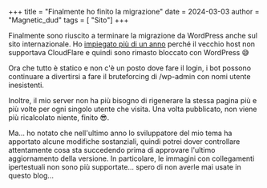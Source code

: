 +++
title = "Finalmente ho finito la migrazione"
date = 2024-03-03
author = "Magnetic_dud"
tags = [ "Sito"]
+++

Finalmente sono riuscito a terminare la migrazione da WordPress anche sul sito internazionale. Ho [impiegato più di un anno](/2023-02-14-new-platform) perché il vecchio host non supportava CloudFlare e quindi sono rimasto bloccato con WordPress 😅

Ora che tutto è statico e non c'è un posto dove fare il login, i bot possono continuare a divertirsi a fare il bruteforcing di /wp-admin con nomi utente inesistenti.

Inoltre, il mio server non ha più bisogno di rigenerare la stessa pagina più e più volte per ogni singolo utente che visita. Una volta pubblicato, non viene più ricalcolato niente, finito 😎.

Ma... ho notato che nell'ultimo anno lo sviluppatore del mio tema ha apportato alcune modifiche sostanziali, quindi potrei dover controllare attentamente cosa sta succedendo prima di approvare l'ultimo aggiornamento della versione. In particolare, le immagini con collegamenti ipertestuali non sono più supportate... spero di non averle mai usate in questo blog...
